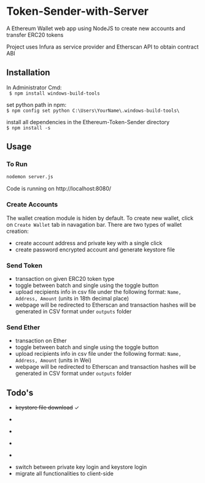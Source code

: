 # Token-Sender-with-Server
A Ethereum Wallet web app using NodeJS to create new accounts and transfer ERC20 tokens

Project uses Infura as service provider and Etherscan API to obtain contract ABI

## Installation
In Administrator Cmd: <br />
``` $ npm install windows-build-tools```

set python path in npm: <br />
``` $ npm config set python C:\Users\YourName\.windows-build-tools\ ```

install all dependencies in the Ethereum-Token-Sender directory <br />
``` $ npm install -s ```

## Usage

### To Run
```bash
nodemon server.js
```
Code is running on http://localhost:8080/

### Create Accounts
The wallet creation module is hiden by default. To create new wallet, click on ```Create Wallet``` tab in navagation bar. There are two types of wallet creation:<br />
- create account address and private key with a single click
- create password encrypted account and generate keystore file

### Send Token

- transaction on given ERC20 token type
- toggle between batch and single using the toggle button
- upload recipients info in csv file under the following format: ```Name, Address, Amount``` (units in 18th decimal place)
- webpage will be redirected to Etherscan and transaction hashes will be generated in CSV format under ```outputs``` folder

### Send Ether

- transaction on Ether
- toggle between batch and single using the toggle button
- upload recipients info in csv file under the following format: ```Name, Address, Amount``` (units in Wei)
- webpage will be redirected to Etherscan and transaction hashes will be generated in CSV format under ```outputs``` folder

## Todo's
- ~~keystore file download~~ ✓
- ~~~user defined gas price~~~ ✓
- ~~~single transaction~~~ ✓
- ~~~transfer Ether~~~ ✓
- ~~~read keystore file~~~ ✓
- switch between private key login and keystore login
- migrate all functionalities to client-side
